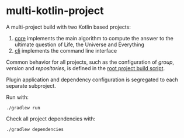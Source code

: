 multi-kotlin-project
====================

A multi-project build with two Kotlin based projects:

 1. [core](model) implements the main algorithm to compute the answer to the ultimate question of Life, the Universe and Everything
 2. [cli](server) implements the command line interface

Common behavior for all projects, such as the configuration of _group_, _version_ and _repositories_, is defined in the [root project build script](./build.gradle.kts).

Plugin application and dependency configuration is segregated to each separate subproject.

Run with:

    ./gradlew run

Check all project dependencies with:

    ./gradlew dependencies
